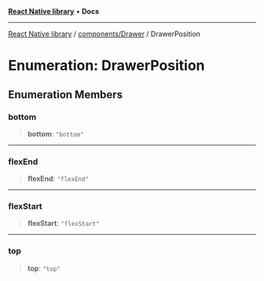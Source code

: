 [**React Native library**](../../../index.md) • **Docs**

***

[React Native library](../../../modules.md) / [components/Drawer](../index.md) / DrawerPosition

# Enumeration: DrawerPosition

## Enumeration Members

### bottom

> **bottom**: `"bottom"`

***

### flexEnd

> **flexEnd**: `"flexEnd"`

***

### flexStart

> **flexStart**: `"flexStart"`

***

### top

> **top**: `"top"`
